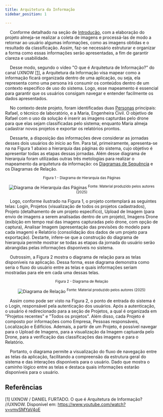 ```yaml
---
title: Arquitetura da Informação
sidebar_position: 1

---
```


&nbsp;&nbsp;&nbsp;&nbsp;Conforme detalhado na seção de [Introdução](/introducao), com a elaboração do projeto almeja-se realizar a coleta de imagens e processá-las de modo a retornar ao usuário algumas informações, como as imagens obtidas e o resultado da classificação. Assim, faz-se necessário estruturar e organizar a forma como essas informações serão apresentadas, a fim de garantir clareza e usabilidade.

&nbsp;&nbsp;&nbsp;&nbsp;Desse modo, segundo o vídeo "O que é Arquitetura de Informação?" do canal UXNOW [[1]](#referências), a Arquitetura da Informação visa mapear como a informação ficará organizada dentro de uma aplicação, ou seja, ela representa como uma persona irá consumir os conteúdos dentro de um contexto específico de uso do sistema. Logo, esse mapeamento é essencial para garantir que os usuários consigam navegar e entender facilmente os dados apresentados.

&nbsp;&nbsp;&nbsp;&nbsp;No contexto deste projeto, foram identificadas duas [Personas](/sprint_1/ux/personas) principais: Rafael, o técnico de laboratório, e a Maria, Engenheira Civil. O objetivo de Rafael com o uso da solução é inserir as imagens capturdas pelo drone para que elas sejam classificadas pelo sistema; enquanto Maria almeja cadastrar novos projetos e exportar os relatórios prontos.

&nbsp;&nbsp;&nbsp;&nbsp;Dessarte, a disposição das informações deve considerar as jornadas desses dois usuários do início ao fim. Para tal, primeiramente, apresenta-se na na Figura 1 abaixo a hierarquia das páginas do sistema, cujo objetivo é apresentar todas as etapas dessas jornadas. Além desse diagrama de hierarquia foram utilizadas outras três metologias para realizar o mapeamento da arquitetura da informação: os [Diagramas de Sequência](/sprint_1/ux/arquitetura_informacao/diagramas_de_sequencia) e os Diagramas de Relação.

<div align="center">
<sub>Figura 1 - Diagrama de Hierarquia das Páginas</sub>

![Diagrama de Hierarquia das Páginas](</img/diagrama_pags.png>)
<sup>Fonte: Material produzido pelos autores (2025)</sup>
</div>

&nbsp;&nbsp;&nbsp;&nbsp;Logo, conforme ilustrado na Figura 1, o projeto contemplará as seguintes telas: Login, Projetos (visualização de todos os projetos cadastrados), Projeto (detalhamento de um projeto específico), Upload de Imagem (para envio de imagens a serem analisadas dentro de um projeto), Imagens Drone (exibição em tempo real das imagens capturadas pelo drone, com opção de captura), Analisar Imagem (apresentação das previsões do modelo para cada imagem) e Relatório (consolidação dos dados de um projeto para exportação). Destarte, infere-se que a construção do diagrama de hierarquia permite mostrar se todas as etapas da jornada do usuário serão abrangidas pelas informações disponíveis no sistema.

&nbsp;&nbsp;&nbsp;&nbsp;Outrossim, a Figura 2 mostra o diagrama de relação para as telas disponíveis na aplicação. Dessa forma, esse diagrama demonstra como seria o fluxo do usuário entre as telas e quais informações seriam mostradas para ele em cada uma dessas telas.

<div align="center">
<sub>Figura 2 - Diagrama de Relação</sub>

![Diagrama de Relação](</img/diagrama_relacao.png>)
<sup>Fonte: Material produzido pelos autores (2025)</sup>
</div>

&nbsp;&nbsp;&nbsp;&nbsp;Assim como pode ser visto na Figura 2, o ponto de entrada do sistema é o Login, responsável pela autenticação dos usuários. Após a autenticação, o usuário é redirecionado para a seção de Projetos, a qual é organizada em "Projetos recentes" e "Todos os projetos". Além disso, cada Projeto é composto por informações como Empresa, Pessoas responsáveis, Localização e Edifícios. Ademais, a partir de um Projeto, é possível navegar para o Upload de Imagens, para a visualização da Imagem captuarda pelo Drone, para a verificação das classificações das imagens e para o Relatório.

&nbsp;&nbsp;&nbsp;&nbsp;Portanto, o diagrama permite a visualização do fluxo de navegação entre as telas da aplicação, facilitando a compreensão da estrutura geral do sistema e das interações disponíveis para o usuário. Dado que mostra o caminho lógico entre as telas e destaca quais informações estarão disponíveis para o usuário.

## Referências

[1] UXNOW / DANIEL FURTADO. O que é Arquitetura de Informação? //UXNOW. Disponível em: https://www.youtube.com/watch?v=vmvSMYaV4oE
‌